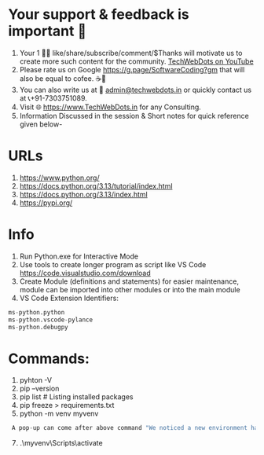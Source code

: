 # Your support & feedback is important 💙
1. Your 1 👍🏻 like/share/subscribe/comment/$Thanks will motivate us to create more such content for the community. [TechWebDots on YouTube](https://www.youtube.com/@TechWebDots) 
1. Please rate us on Google https://g.page/SoftwareCoding?gm that will also be equal to cofee. ☕🙂
2. You can also write us at 📧 admin@techwebdots.in or quickly contact us at 📞+91-7303751089.
3. Visit 🌐 https://www.TechWebDots.in for any Consulting.
4. Information Discussed in the session & Short notes for quick reference given below-

# URLs
1. https://www.python.org/
2. https://docs.python.org/3.13/tutorial/index.html
3. https://docs.python.org/3.13/index.html
4. https://pypi.org/

# Info
1. Run Python.exe for Interactive Mode
2. Use tools to create longer program as script like VS Code
	https://code.visualstudio.com/download
3. Create Module (definitions and statements) for easier maintenance, module can be imported into other modules or into the main module
4. VS Code Extension Identifiers:
```python
ms-python.python
ms-python.vscode-pylance
ms-python.debugpy
```

# Commands:
1. pyhton -V 
2. pip –version
3. pip list # Listing installed packages
4. pip freeze > requirements.txt
5. python -m venv myvenv
```python
 A pop-up can come after above command "We noticed a new environment has been created. Do you want to select it for the workspace folder?" - Click Yes 
 ```
7. .\myvenv\Scripts\activate
